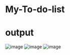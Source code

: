# My-To-do-list
# output
![image](https://user-images.githubusercontent.com/110808956/189494190-8c3db703-1de0-496f-8071-08d0ad546fd6.png)
![image](https://user-images.githubusercontent.com/110808956/189494208-c030a641-136b-4ec9-9b8e-acbb1153b352.png)
![image](https://user-images.githubusercontent.com/110808956/189494223-da5490c5-7747-4469-9ccc-af352587d7a5.png)

